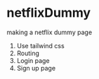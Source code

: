 # netflixDummy
making a netflix dummy page
1. Use tailwind css
2. Routing 
3. Login page
4. Sign up page